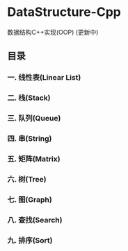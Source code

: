 # DataStructure-Cpp
数据结构C++实现(OOP) (更新中)

## 目录

### 一. 线性表(Linear List)

### 二. 栈(Stack)

### 三. 队列(Queue)

### 四. 串(String)

### 五. 矩阵(Matrix)

### 六. 树(Tree)

### 七. 图(Graph)

### 八. 查找(Search)

### 九. 排序(Sort)